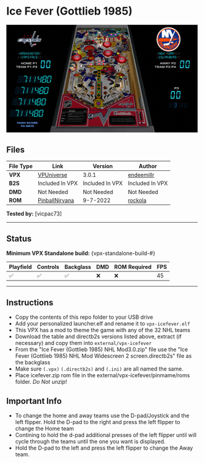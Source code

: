 # Ice Fever (Gottlieb 1985)

![Table Preview](../../images/vpx-icefever-preview.png)

## Files
| File Type | Link | Version | Author | 
|-----------|--------|----------|--------------|
| **VPX** | [VPUniverse](https://vpuniverse.com/files/file/11868-ice-fever-gottleib-1985/) | 3.0.1 | [endeemillr](https://vpuniverse.com/profile/37895-endeemillr/) |
| **B2S** | Included In VPX | Included In VPX  | Included In VPX |
| **DMD** | Not Needed | Not Needed | Not Needed |
| **ROM** | [PinballNirvana](https://pinballnirvana.com/forums/resources/icefever.3350/) | 9-7-2022 | [rockola](https://pinballnirvana.com/forums/members/rock-ola.1/) |

**Tested by:** [vicpac73]

---

## Status 
**Minimum VPX Standalone build:** {vpx-standalone-build-#}

| Playfield | Controls | Backglass | DMD | ROM Required | FPS | 
|-----------|----------|-----------|-----|--------------|-----|
| :white_check_mark: | :white_check_mark: | :white_check_mark: | :x: | :x: | 45 |

---

## Instructions

- Copy the contents of this repo folder to your USB drive
- Add your personalized launcher.elf and rename it to `vpx-icefever.elf`
- This VPX has a mod to theme the game with any of the 32 NHL teams
- Download the table and directb2s versions listed above, extract (if necessary) and copy them into `external/vpx-icefever`
- From the "Ice Fever  (Gottlieb 1985) NHL Mod3.0.zip" file use the "Ice Fever  (Gottlieb 1985) NHL Mod Widescreen 2 screen.directb2s" file as the backglass
- Make sure `(.vpx)` `(.directb2s)` and `(.ini)` are all named the same.
- Place icefever.zip rom file in the external/vpx-icefever/pinmame/roms folder. *Do Not unzip*!

## Important Info

- To change the home and away teams use the D-pad/Joystick and the left flipper.  Hold the D-pad to the right and press the left flipper to change the Home team
- Contining to hold the d-pad additional presses of the left flipper until will cycle through the teams until the one you want is displayed.
- Hold the D-pad to the left and press the left flipper to change the Away team.
